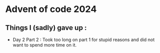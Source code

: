 # Advent of code 2024

## Things I (sadly) gave up :

- Day 2 Part 2 : Took too long on part 1 for stupid reasons and did not want to spend more time on it. 
